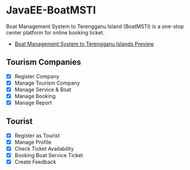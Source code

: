 # JavaEE-BoatMSTI
Boat Management System to Terengganu Island (BoatMSTI) is a one-stop center platform for online booking ticket.
- [Boat Management System to Terengganu Islands Preview](https://www.youtube.com/watch?v=x6uWEUm0azg)

## Tourism Companies
- [x] Register Company
- [x] Manage Tourism Company
- [x] Manage Service & Boat
- [X] Manage Booking
- [x] Manage Report

## Tourist
- [x] Register as Tourist
- [x] Manage Profile
- [x] Check Ticket Availability
- [X] Booking Boat Service Ticket
- [x] Create Feedback